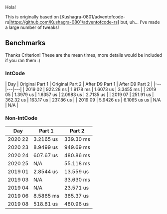 Hola!

This is originally based on [Kushagra-0801/adventofcode-rs|https://github.com/Kushagra-0801/adventofcode-rs] but, uh... I've made a large number of tweaks!

## Benchmarks

Thanks Criterion! These are the mean times, more details would be included if you ran them :)

### IntCode

| Day | Original Part 1 | Original Part 2 | After D9 Part 1 | After D9 Part 2 |
|---|---|---|
| 2019 02 | 922.28 ns | 1.9178 ms | 1.6073 us | 3.3455 ms |
| 2019 05 | 1.3979 us | 1.6357 us | 2.0983 us | 2.7135 us |
| 2019 07 | 251.91 us | 362.32 us | 163.17 us | 237.86 us |
| 2019 09 | 5.9426 us | 6.1065 us us | N/A | N/A |

### Non-IntCode

| Day | Part 1 | Part 2|
|---|---|---|
| 2020 22 | 3.2165 us | 339.30 ms |
| 2020 23 | 8.9499 us | 949.69 ms |
| 2020 24 | 607.67 us | 480.86 ms |
| 2020 25 | N/A | 55.118 ms |
| 2019 01 | 2.8544 us | 13.559 us |
| 2019 03 | N/A | 33.630 ms |
| 2019 04 | N/A | 23.571 us |
| 2019 06 | 8.5865 ms | 365.37 us |
| 2019 08 | 518.81 us | 480.96 us |